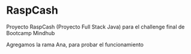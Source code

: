 # RaspCash
Proyecto RaspCash (Proyecto Full Stack Java) para el challenge final de Bootcamp Mindhub

Agregamos la rama Ana, para probar el funcionamiento
